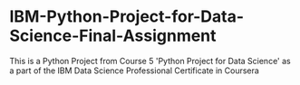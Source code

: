 # IBM-Python-Project-for-Data-Science-Final-Assignment
This is a Python Project from Course 5 'Python Project for Data Science' as a part of the IBM Data Science Professional Certificate in Coursera
